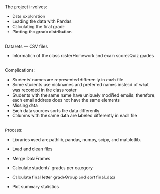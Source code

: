 
<br/> The project involves:
- Data exploration
- Loading the data with Pandas
- Calculating the final grade
- Plotting the grade distribution

<br/> Datasets — CSV files:
- Information of the class rosterHomework and exam scoresQuiz grades

<br/>Complications:
- Students’ names are represented differently in each file
- Some students use nicknames and preferred names instead of what was recorded in the class roster
- Students with the same name have uniquely modified emails; therefore, each email address does not have the same elements
- Missing data
- Each data sources sorts the data differently
- Columns with the same data are labeled differently in each file

<br/>Process:
- Libraries used are pathlib, pandas, numpy, scipy, and matplotlib.

- Load and clean files
- Merge DataFrames
- Calculate students’ grades per category
- Calculate final letter gradeGroup and sort final_data
- Plot summary statistics
